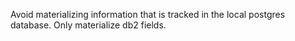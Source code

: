 
Avoid materializing information that is tracked in the local postgres database.
Only materialize db2 fields.

